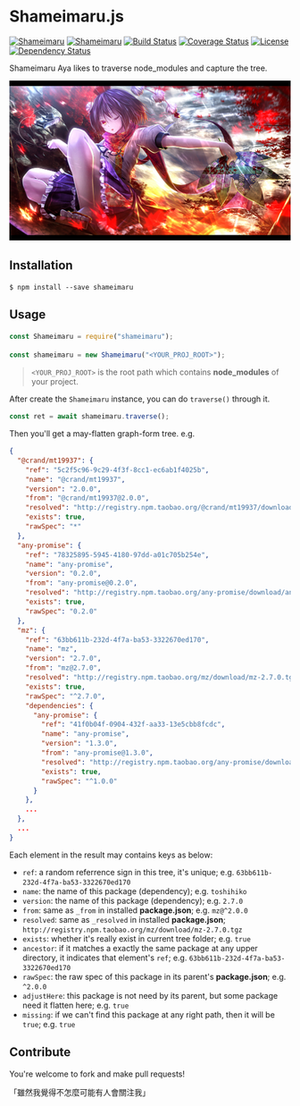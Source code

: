 # Shameimaru.js

[![Shameimaru](http://img.shields.io/npm/v/shameimaru.svg)](https://www.npmjs.org/package/shameimaru)
[![Shameimaru](http://img.shields.io/npm/dm/shameimaru.svg)](https://www.npmjs.org/package/shameimaru)
[![Build Status](https://travis-ci.org/XadillaX/shameimaru.svg?branch=master)](https://travis-ci.org/XadillaX/shameimaru)
[![Coverage Status](https://img.shields.io/coveralls/XadillaX/shameimaru/master.svg)](https://coveralls.io/r/XadillaX/shameimaru?branch=master)
[![License](https://img.shields.io/npm/l/shameimaru.svg?style=flat)](https://www.npmjs.org/package/shameimaru)
[![Dependency Status](https://david-dm.org/XadillaX/shameimaru.svg)](https://david-dm.org/XadillaX/shameimaru)

Shameimaru Aya likes to traverse node_modules and capture the tree.

![Shameimaru](shameimaru.jpg)

## Installation

```shell
$ npm install --save shameimaru
```

## Usage

```js
const Shameimaru = require("shameimaru");

const shameimaru = new Shameimaru("<YOUR_PROJ_ROOT>");
```

> `<YOUR_PROJ_ROOT>` is the root path which contains **node_modules** of your project.

After create the `Shameimaru` instance, you can do `traverse()` through it.

```js
const ret = await shameimaru.traverse();
```

Then you'll get a may-flatten graph-form tree. e.g.

```json
{
  "@crand/mt19937": {
    "ref": "5c2f5c96-9c29-4f3f-8cc1-ec6ab1f4025b",
    "name": "@crand/mt19937",
    "version": "2.0.0",
    "from": "@crand/mt19937@2.0.0",
    "resolved": "http://registry.npm.taobao.org/@crand/mt19937/download/@crand/mt19937-2.0.0.tgz",
    "exists": true,
    "rawSpec": "*"
  },
  "any-promise": {
    "ref": "78325895-5945-4180-97dd-a01c705b254e",
    "name": "any-promise",
    "version": "0.2.0",
    "from": "any-promise@0.2.0",
    "resolved": "http://registry.npm.taobao.org/any-promise/download/any-promise-0.2.0.tgz",
    "exists": true,
    "rawSpec": "0.2.0"
  },
  "mz": {
    "ref": "63bb611b-232d-4f7a-ba53-3322670ed170",
    "name": "mz",
    "version": "2.7.0",
    "from": "mz@2.7.0",
    "resolved": "http://registry.npm.taobao.org/mz/download/mz-2.7.0.tgz",
    "exists": true,
    "rawSpec": "^2.7.0",
    "dependencies": {
      "any-promise": {
        "ref": "41f0b04f-0904-432f-aa33-13e5cbb8fcdc",
        "name": "any-promise",
        "version": "1.3.0",
        "from": "any-promise@1.3.0",
        "resolved": "http://registry.npm.taobao.org/any-promise/download/any-promise-1.3.0.tgz",
        "exists": true,
        "rawSpec": "^1.0.0"
      }
    },
    ...
  },
  ...
}
```

Each element in the result may contains keys as below:

+ `ref`: a random referrence sign in this tree, it's unique; e.g. `63bb611b-232d-4f7a-ba53-3322670ed170`
+ `name`: the name of this package (dependency); e.g. `toshihiko`
+ `version`: the name of this package (dependency); e.g. `2.7.0`
+ `from`: same as `_from` in installed **package.json**; e.g. `mz@^2.0.0`
+ `resolved`: same as `_resolved` in installed **package.json**; `http://registry.npm.taobao.org/mz/download/mz-2.7.0.tgz`
+ `exists`: whether it's really exist in current tree folder; e.g. `true`
+ `ancestor`: if it matches a exactly the same package at any upper directory, it indicates that element's `ref`; e.g. `63bb611b-232d-4f7a-ba53-3322670ed170`
+ `rawSpec`: the raw spec of this package in its parent's **package.json**; e.g. `^2.0.0`
+ `adjustHere`: this package is not need by its parent, but some package need it flatten here; e.g. `true`
+ `missing`: if we can't find this package at any right path, then it will be `true`; e.g. `true`

## Contribute

You're welcome to fork and make pull requests!

「雖然我覺得不怎麼可能有人會關注我」
